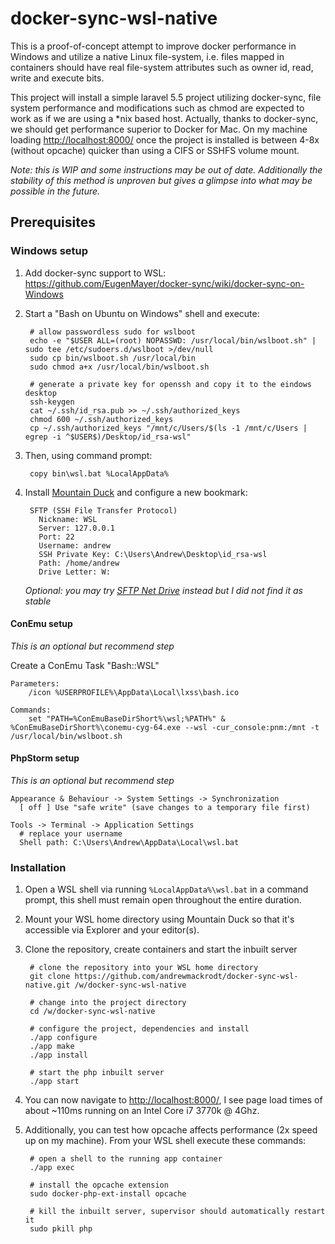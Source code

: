# docker-sync-wsl-native

This is a proof-of-concept attempt to improve docker performance in Windows and utilize a native
Linux file-system, i.e. files mapped in containers should have real file-system attributes such
as owner id, read, write and execute bits.

This project will install a simple laravel 5.5 project utilizing docker-sync, file system
performance and modifications such as chmod are expected to work as if we are using a *nix based
host. Actually, thanks to docker-sync, we should get performance superior to Docker for Mac.
On my machine loading [http://localhost:8000/](http://localhost:8000/) once the project is installed
is between 4-8x (without opcache) quicker than using a CIFS or SSHFS volume mount.

_Note: this is WIP and some instructions may be out of date. Additionally the stability of this
method is unproven but gives a glimpse into what may be possible in the future._

## Prerequisites

### Windows setup

1. Add docker-sync support to WSL: https://github.com/EugenMayer/docker-sync/wiki/docker-sync-on-Windows

2. Start a "Bash on Ubuntu on Windows" shell and execute:

        # allow passwordless sudo for wslboot
        echo -e "$USER ALL=(root) NOPASSWD: /usr/local/bin/wslboot.sh" | sudo tee /etc/sudoers.d/wslboot >/dev/null
        sudo cp bin/wslboot.sh /usr/local/bin
        sudo chmod a+x /usr/local/bin/wslboot.sh
        
        # generate a private key for openssh and copy it to the eindows desktop
        ssh-keygen
        cat ~/.ssh/id_rsa.pub >> ~/.ssh/authorized_keys
        chmod 600 ~/.ssh/authorized_keys
        cp ~/.ssh/authorized_keys "/mnt/c/Users/$(ls -1 /mnt/c/Users | egrep -i ^$USER$)/Desktop/id_rsa-wsl"

3. Then, using command prompt:

        copy bin\wsl.bat %LocalAppData%

4. Install [Mountain Duck](https://mountainduck.io/) and configure a new bookmark:

        SFTP (SSH File Transfer Protocol)
          Nickname: WSL
          Server: 127.0.0.1
          Port: 22
          Username: andrew
          SSH Private Key: C:\Users\Andrew\Desktop\id_rsa-wsl
          Path: /home/andrew
          Drive Letter: W:

    _Optional: you may try [SFTP Net Drive](http://www.sftpnetdrive.com/) instead but I did not find it as stable_
   
#### ConEmu setup

_This is an optional but recommend step_

Create a ConEmu Task "Bash::WSL"

    Parameters:
        /icon %USERPROFILE%\AppData\Local\lxss\bash.ico
    
    Commands:
        set "PATH=%ConEmuBaseDirShort%\wsl;%PATH%" & %ConEmuBaseDirShort%\conemu-cyg-64.exe --wsl -cur_console:pnm:/mnt -t /usr/local/bin/wslboot.sh

#### PhpStorm setup

_This is an optional but recommend step_

    Appearance & Behaviour -> System Settings -> Synchronization
      [ off ] Use "safe write" (save changes to a temporary file first)
       
    Tools -> Terminal -> Application Settings
      # replace your username
      Shell path: C:\Users\Andrew\AppData\Local\wsl.bat

### Installation

1. Open a WSL shell via running `%LocalAppData%\wsl.bat` in a command prompt, this shell must remain open
   throughout the entire duration.

2. Mount your WSL home directory using Mountain Duck so that it's accessible via Explorer and your editor(s).

3. Clone the repository, create containers and start the inbuilt server 
    
        # clone the repository into your WSL home directory 
        git clone https://github.com/andrewmackrodt/docker-sync-wsl-native.git /w/docker-sync-wsl-native
        
        # change into the project directory
        cd /w/docker-sync-wsl-native

        # configure the project, dependencies and install
        ./app configure
        ./app make
        ./app install
        
        # start the php inbuilt server
        ./app start

4. You can now navigate to [http://localhost:8000/](http://localhost:8000/), I see page load times of
   about ~110ms running on an Intel Core i7 3770k @ 4Ghz.

5. Additionally, you can test how opcache affects performance (2x speed up on my machine). From your WSL
   shell execute these commands:

        # open a shell to the running app container
        ./app exec
        
        # install the opcache extension
        sudo docker-php-ext-install opcache
        
        # kill the inbuilt server, supervisor should automatically restart it
        sudo pkill php
